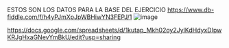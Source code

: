 ESTOS SON LOS DATOS PARA LA BASE DEL EJERCICIO
https://www.db-fiddle.com/f/h4yPJmXpJpWBHiwYN3FEPJ/1
![image](https://user-images.githubusercontent.com/91554777/170151742-f2018de0-bf2f-47ca-8c0e-f6cea251ef31.png)


https://docs.google.com/spreadsheets/d/1kutap_Mkh02oy2JylKdHdyxDIpwKRJgHxaGNevYmBkU/edit?usp=sharing
